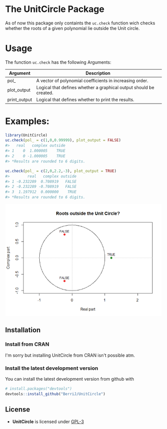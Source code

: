 
<!-- README.md is generated from README.Rmd. Please edit that file -->
The UnitCircle Package
======================

As of now this package only containts the `uc.check` function wich checks whether the roots of a given polynomial lie outside the Unit circle.

Usage
=====

The function `uc.check` has the following Arguments:

<table style="width:100%;">
<colgroup>
<col width="16%" />
<col width="83%" />
</colgroup>
<thead>
<tr class="header">
<th>Argument</th>
<th>Description</th>
</tr>
</thead>
<tbody>
<tr class="odd">
<td>pol_</td>
<td>A vector of polynomial coefficients in increasing order.</td>
</tr>
<tr class="even">
<td>plot_output</td>
<td>Logical that defines whether a graphical output should be created.</td>
</tr>
<tr class="odd">
<td>print_output</td>
<td>Logical that defines whether to print the results.</td>
</tr>
</tbody>
</table>

Examples:
=========

``` r
library(UnitCircle)
uc.check(pol_ = c(1,0,0.99999), plot_output = FALSE)
#>   real   complex outside
#> 1    0  1.000005    TRUE
#> 2    0 -1.000005    TRUE
#> *Results are rounded to 6 digits.
```

``` r
uc.check(pol_ = c(2,0,2.2,-3), plot_output = TRUE)
#>        real   complex outside
#> 1 -0.232289  0.708919   FALSE
#> 2 -0.232289 -0.708919   FALSE
#> 3  1.197912  0.000000    TRUE
#> *Results are rounded to 6 digits.
```

![](man/figures/README-unnamed-chunk-3-1.png)

Installation
------------

### Install from CRAN

I'm sorry but installing UnitCircle from CRAN isn't possible atm.

### Install the latest development version

You can install the latest development version from github with

``` r
# install.packages("devtools")
devtools::install_github("BerriJ/UnitCircle")
```

License
-------

-   **UnitCircle** is licensed under [GPL-3](LICENSE)
